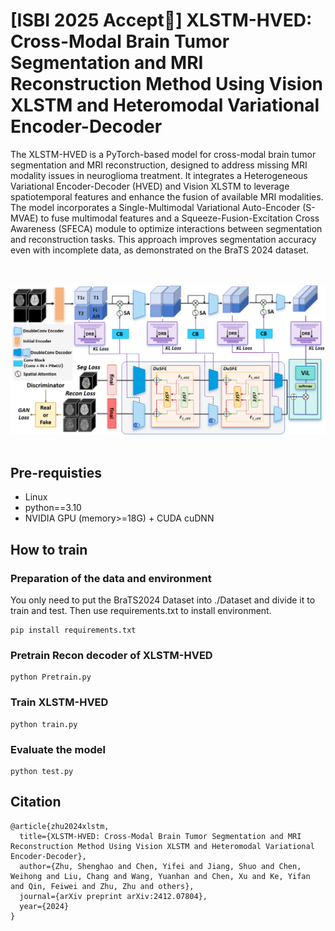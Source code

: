# [ISBI 2025 Accept🎇] XLSTM-HVED: Cross-Modal Brain Tumor Segmentation and MRI Reconstruction Method Using Vision XLSTM and Heteromodal Variational Encoder-Decoder
The XLSTM-HVED is a PyTorch-based model for cross-modal brain tumor segmentation and MRI reconstruction, designed to address missing MRI modality issues in neuroglioma treatment. It integrates a Heterogeneous Variational Encoder-Decoder (HVED) and Vision XLSTM to leverage spatiotemporal features and enhance the fusion of available MRI modalities. The model incorporates a Single-Multimodal Variational Auto-Encoder (S-MVAE) to fuse multimodal features and a Squeeze-Fusion-Excitation Cross Awareness (SFECA) module to optimize interactions between segmentation and reconstruction tasks. This approach improves segmentation accuracy even with incomplete data, as demonstrated on the BraTS 2024 dataset​.

<br><br>
![](./imgs/XLSTM-HVED.png)
<br><br>

## Pre-requisties
- Linux
- python==3.10
- NVIDIA GPU (memory>=18G) + CUDA cuDNN

## How to train
### Preparation of the data and environment
You only need to put the BraTS2024 Dataset into ./Dataset and divide it to train and test. Then use requirements.txt to install environment.
```
pip install requirements.txt
```

### Pretrain Recon decoder of XLSTM-HVED
```
python Pretrain.py
```

### Train XLSTM-HVED
```
python train.py
```


### Evaluate the model
```
python test.py
```

## Citation
```
@article{zhu2024xlstm,
  title={XLSTM-HVED: Cross-Modal Brain Tumor Segmentation and MRI Reconstruction Method Using Vision XLSTM and Heteromodal Variational Encoder-Decoder},
  author={Zhu, Shenghao and Chen, Yifei and Jiang, Shuo and Chen, Weihong and Liu, Chang and Wang, Yuanhan and Chen, Xu and Ke, Yifan and Qin, Feiwei and Zhu, Zhu and others},
  journal={arXiv preprint arXiv:2412.07804},
  year={2024}
}
```
